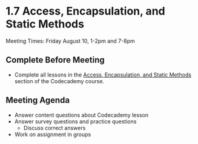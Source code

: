 # 1.7 Access, Encapsulation, and Static Methods
Meeting Times: Friday August 10, 1-2pm and 7-8pm

## Complete Before Meeting
* Complete all lessons in the [Access, Encapsulation, and Static Methods](https://www.codecademy.com/courses/learn-java/lessons/access-encapsulation-and-scope-lesson/resume) section of the Codecademy course.

## Meeting Agenda
* Answer content questions about Codecademy lesson
* Answer survey questions and  practice questions
    * Discuss correct answers
* Work on assignment in groups
